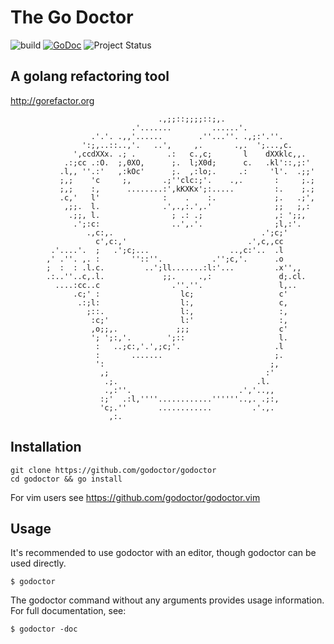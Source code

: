 # The Go Doctor

![build](https://api.travis-ci.org/godoctor/godoctor.svg?branch=master)
[![GoDoc](https://godoc.org/github.com/godoctor/godoctor?status.png)](https://godoc.org/github.com/godoctor/godoctor)
![Project Status](https://img.shields.io/badge/status-beta-yellow.svg)

## A golang refactoring tool

http://gorefactor.org

```
                                 .,;;::;;;;::;,.                    
                           .'.......         ......'.               
                  .'.'. .,,'......        .''...''. .,;:'.''.       
                ':;,..::..,'.   ..',     ,.       .,.  ';...,c.     
              ',ccdXXx. .; .       .:   c.,c;       l    dXXklc,,.  
            .:;cc .:O.  ;,0XO,      ;.  l;X0d;      c.   .kl'::,;:' 
           .l,, ''.:'   ,:kOc'      ;.  ,:lo;.     .:     'l'.  .;;'
           ;,;    'c     ;,       .;''clc:;'.    .,.       :     ;.;
           ;,;    :,      ........:',kKXKx';:.....         :.    ;.;
           .c,'   l'              :    .    :.             ;.   .;',
            ,;;.  l.              .',.,:.',.'              ;;   ;,: 
             .;;, l.                ; .: .;                ,: ';;,  
              .';:c:                ..',.'.                ;l,:'.   
                 .,c:,.                                 .';c;'      
                   c',c:,'                           .',c,,cc       
         .'....'.  ;   .';c;...                  ..,c:'..  .l       
        ,' .''. ,. :       ''::''.           .'';c,'.      .o       
        ;  :  : .l.c.         ..';ll.......:l:'...         .x'',,   
        .:..''..c,.l.             ;;.     .,:               d;.cl.  
          ....:cc..c                .''.''.                 l,..    
              .c;' :                  lc;                   c'      
               .:;l:                  l:,                   c,      
                 ;::.                 l:,                   :,      
                  :c;'                l:'                   :,      
                  ,o;;,.             ;;;                    c'      
                  '; ';:,'.        ';::                     l.      
                   :   ..;c:,'.',;c;'.                     .l       
                   :       .......                         ;.       
                   ':                                     ;,        
                    ,;                                   :'         
                     .;.                               .l.          
                     .,:''.                        .','..,,         
                    :;'  .:l,''''............''''''..,. .;:,        
                    'c;.''       ............         .'.,.         
                      ,:.                                           
```

## Installation

```
git clone https://github.com/godoctor/godoctor
cd godoctor && go install
```

For vim users see https://github.com/godoctor/godoctor.vim

## Usage

It's recommended to use godoctor with an editor, though godoctor can be used
directly.

```
$ godoctor
```

The godoctor command without any arguments provides usage information. For
full documentation, see:

```
$ godoctor -doc
```

